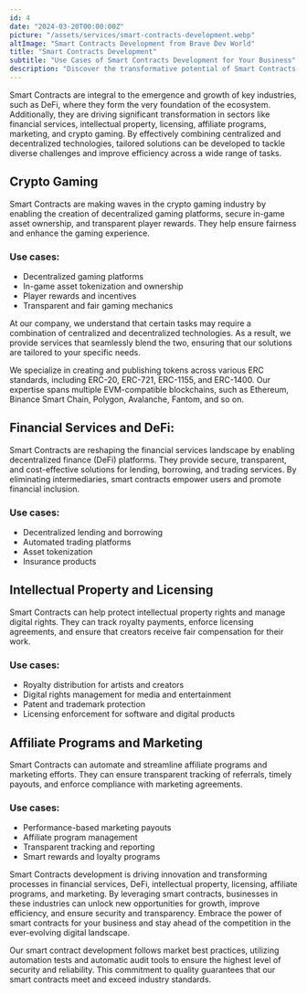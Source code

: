 ```yaml
---
id: 4
date: "2024-03-20T00:00:00Z"
picture: "/assets/services/smart-contracts-development.webp"
altImage: "Smart Contracts Development from Brave Dev World"
title: "Smart Contracts Development"
subtitle: "Use Cases of Smart Contracts Development for Your Business"
description: "Discover the transformative potential of Smart Contracts Development to revolutionize business processes and drive innovation across diverse industries."
---
```

Smart Contracts are integral to the emergence and growth of key industries, such as DeFi, where they form the very foundation of the ecosystem. Additionally, they are driving significant transformation in sectors like financial services, intellectual property, licensing, affiliate programs, marketing, and crypto gaming. By effectively combining centralized and decentralized technologies, tailored solutions can be developed to tackle diverse challenges and improve efficiency across a wide range of tasks.

## Crypto Gaming
Smart Contracts are making waves in the crypto gaming industry by enabling the creation of decentralized gaming platforms, secure in-game asset ownership, and transparent player rewards. They help ensure fairness and enhance the gaming experience.

### Use cases:

* Decentralized gaming platforms
* In-game asset tokenization and ownership
* Player rewards and incentives
* Transparent and fair gaming mechanics

At our company, we understand that certain tasks may require a combination of centralized and decentralized technologies. As a result, we provide services that seamlessly blend the two, ensuring that our solutions are tailored to your specific needs.

We specialize in creating and publishing tokens across various ERC standards, including ERC-20, ERC-721, ERC-1155, and ERC-1400. Our expertise spans multiple EVM-compatible blockchains, such as Ethereum, Binance Smart Chain, Polygon, Avalanche, Fantom, and so on.

## Financial Services and DeFi:
Smart Contracts are reshaping the financial services landscape by enabling decentralized finance (DeFi) platforms. They provide secure, transparent, and cost-effective solutions for lending, borrowing, and trading services. By eliminating intermediaries, smart contracts empower users and promote financial inclusion.

### Use cases:

* Decentralized lending and borrowing
* Automated trading platforms
* Asset tokenization
* Insurance products

## Intellectual Property and Licensing
Smart Contracts can help protect intellectual property rights and manage digital rights. They can track royalty payments, enforce licensing agreements, and ensure that creators receive fair compensation for their work.

### Use cases:

* Royalty distribution for artists and creators
* Digital rights management for media and entertainment
* Patent and trademark protection
* Licensing enforcement for software and digital products

## Affiliate Programs and Marketing
Smart Contracts can automate and streamline affiliate programs and marketing efforts. They can ensure transparent tracking of referrals, timely payouts, and enforce compliance with marketing agreements.

### Use cases:

* Performance-based marketing payouts
* Affiliate program management
* Transparent tracking and reporting
* Smart rewards and loyalty programs

Smart Contracts development is driving innovation and transforming processes in financial services, DeFi, intellectual property, licensing, affiliate programs, and marketing. By leveraging smart contracts, businesses in these industries can unlock new opportunities for growth, improve efficiency, and ensure security and transparency. Embrace the power of smart contracts for your business and stay ahead of the competition in the ever-evolving digital landscape.  

Our smart contract development follows market best practices, utilizing automation tests and automatic audit tools to ensure the highest level of security and reliability. This commitment to quality guarantees that our smart contracts meet and exceed industry standards.
